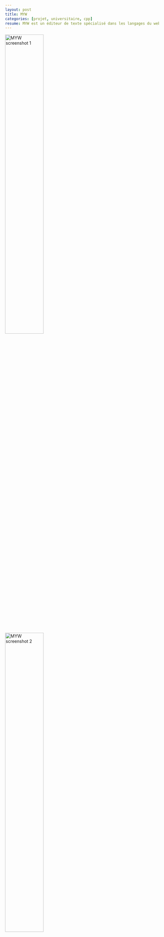 ```yaml
---
layout: post
title: MYW
categories: [projet, universitaire, cpp]
resume: MYW est un éditeur de texte spécialisé dans les langages du web : html, php, css, javascript... Embarquant un client ftp, et un explorateur web. Le tout en C++ grace à l'API Qt.
---
```

<div class="container-img">
  <img src="http://man.lydiman.net/cv/C++/MYW/myw.png" alt="MYW screenshot 1" width="50%" />
  <img src="http://man.lydiman.net/cv/C++/MYW/FTPBrowser.png" alt="MYW screenshot 2" width="50%" />
  <img src="http://man.lydiman.net/cv/C++/MYW/WebBrowser.png" alt="MYW screenshot 3" width="50%" />
</div>

Projet comptant pour une unité d'enseignement, réalisé en groupe de 7 personnes. Nous avons eu 
un semestre pour le faire. Malgrés quelques "bugs" ce logiciel est fonctionnel. Le client ftp et 
l'explorateur web que j'ai réalisé pour ce projet ont été programmés dans le but de pouvoir être 
réutilisés pour d'autres projets.

* Rôle : Chef de projet, concepteur du client ftp et de l'explorateur web.
* Connaissances acquises : Ce projet m'a permis d'approfondir mes connaissances de l'API Qt, en découvrant de nouveaux aspects tels que la partie web avec les requêtes http et ftp. De plus c'était la première fois que j'étais chef d'un groupe de 7 personnes.

<div class="container-link">
  <a href="http://man.lydiman.net/cv/C++/MYW/MYW1.1.zip" target="_blank">Sources</a>
  <a href="http://man.lydiman.net/cv/C++/MYW/rapport.pdf" target="_blank">Readme</a>
</div>